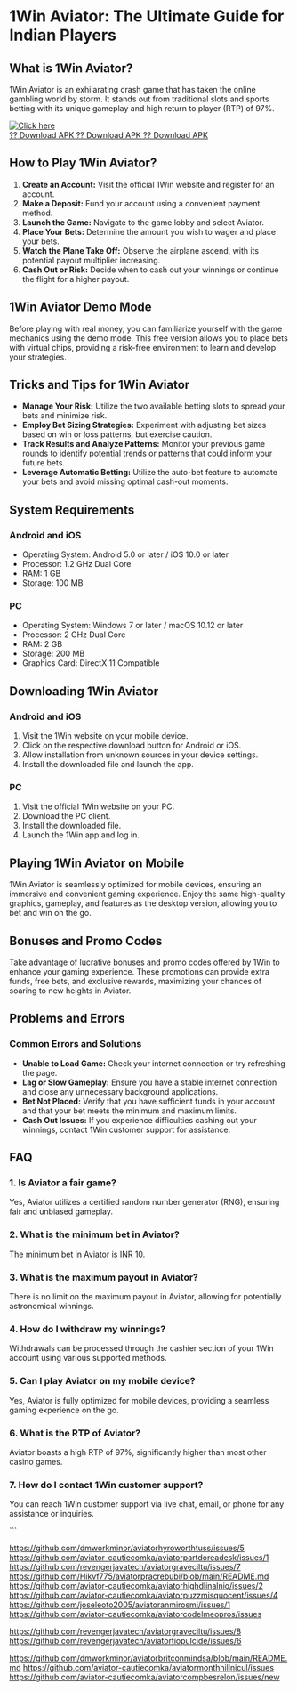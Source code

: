 # 1Win Aviator: The Ultimate Guide for Indian Players

## What is 1Win Aviator?

1Win Aviator is an exhilarating crash game that has taken the online
gambling world by storm. It stands out from traditional slots and sports
betting with its unique gameplay and high return to player (RTP) of 97%.

[![Click
here](https://readscoops.com/wp-content/uploads/2023/03/Readscoop-aviator-1-1.jpg)](https://traff.sbs/deff)\
[?? Download APK ?? Download APK ?? Download
APK](https://traff.sbs/deff)

## How to Play 1Win Aviator?

1.  **Create an Account:** Visit the official 1Win website and register
    for an account.
2.  **Make a Deposit:** Fund your account using a convenient payment
    method.
3.  **Launch the Game:** Navigate to the game lobby and select Aviator.
4.  **Place Your Bets:** Determine the amount you wish to wager and
    place your bets.
5.  **Watch the Plane Take Off:** Observe the airplane ascend, with its
    potential payout multiplier increasing.
6.  **Cash Out or Risk:** Decide when to cash out your winnings or
    continue the flight for a higher payout.

## 1Win Aviator Demo Mode

Before playing with real money, you can familiarize yourself with the
game mechanics using the demo mode. This free version allows you to
place bets with virtual chips, providing a risk-free environment to
learn and develop your strategies.

## Tricks and Tips for 1Win Aviator

-   **Manage Your Risk:** Utilize the two available betting slots to
    spread your bets and minimize risk.
-   **Employ Bet Sizing Strategies:** Experiment with adjusting bet
    sizes based on win or loss patterns, but exercise caution.
-   **Track Results and Analyze Patterns:** Monitor your previous game
    rounds to identify potential trends or patterns that could inform
    your future bets.
-   **Leverage Automatic Betting:** Utilize the auto-bet feature to
    automate your bets and avoid missing optimal cash-out moments.

## System Requirements

### Android and iOS

-   Operating System: Android 5.0 or later / iOS 10.0 or later
-   Processor: 1.2 GHz Dual Core
-   RAM: 1 GB
-   Storage: 100 MB

### PC

-   Operating System: Windows 7 or later / macOS 10.12 or later
-   Processor: 2 GHz Dual Core
-   RAM: 2 GB
-   Storage: 200 MB
-   Graphics Card: DirectX 11 Compatible

## Downloading 1Win Aviator

### Android and iOS

1.  Visit the 1Win website on your mobile device.
2.  Click on the respective download button for Android or iOS.
3.  Allow installation from unknown sources in your device settings.
4.  Install the downloaded file and launch the app.

### PC

1.  Visit the official 1Win website on your PC.
2.  Download the PC client.
3.  Install the downloaded file.
4.  Launch the 1Win app and log in.

## Playing 1Win Aviator on Mobile

1Win Aviator is seamlessly optimized for mobile devices, ensuring an
immersive and convenient gaming experience. Enjoy the same high-quality
graphics, gameplay, and features as the desktop version, allowing you to
bet and win on the go.

## Bonuses and Promo Codes

Take advantage of lucrative bonuses and promo codes offered by 1Win to
enhance your gaming experience. These promotions can provide extra
funds, free bets, and exclusive rewards, maximizing your chances of
soaring to new heights in Aviator.

## Problems and Errors

### Common Errors and Solutions

-   **Unable to Load Game:** Check your internet connection or try
    refreshing the page.
-   **Lag or Slow Gameplay:** Ensure you have a stable internet
    connection and close any unnecessary background applications.
-   **Bet Not Placed:** Verify that you have sufficient funds in your
    account and that your bet meets the minimum and maximum limits.
-   **Cash Out Issues:** If you experience difficulties cashing out your
    winnings, contact 1Win customer support for assistance.

## FAQ

### 1. Is Aviator a fair game?

Yes, Aviator utilizes a certified random number generator (RNG),
ensuring fair and unbiased gameplay.

### 2. What is the minimum bet in Aviator?

The minimum bet in Aviator is INR 10.

### 3. What is the maximum payout in Aviator?

There is no limit on the maximum payout in Aviator, allowing for
potentially astronomical winnings.

### 4. How do I withdraw my winnings?

Withdrawals can be processed through the cashier section of your 1Win
account using various supported methods.

### 5. Can I play Aviator on my mobile device?

Yes, Aviator is fully optimized for mobile devices, providing a seamless
gaming experience on the go.

### 6. What is the RTP of Aviator?

Aviator boasts a high RTP of 97%, significantly higher than most other
casino games.

### 7. How do I contact 1Win customer support?

You can reach 1Win customer support via live chat, email, or phone for
any assistance or inquiries.

\`\`\`

https://github.com/dmworkminor/aviatorhyroworthtuss/issues/5
https://github.com/aviator-cautiecomka/aviatorpartdoreadesk/issues/1
https://github.com/revengerjavatech/aviatorgraveciltu/issues/7
https://github.com/Hikvf775/aviatorpracrebubi/blob/main/README.md
https://github.com/aviator-cautiecomka/aviatorhighdlinalnio/issues/2
https://github.com/aviator-cautiecomka/aviatorpuzzmisquocent/issues/4
https://github.com/joseleoto2005/aviatoranmirosmi/issues/1
https://github.com/aviator-cautiecomka/aviatorcodelmeopros/issues

https://github.com/revengerjavatech/aviatorgraveciltu/issues/8
https://github.com/revengerjavatech/aviatortiopulcide/issues/6

https://github.com/dmworkminor/aviatorbritconmindsa/blob/main/README.md
https://github.com/aviator-cautiecomka/aviatormonthhillnicul/issues
https://github.com/aviator-cautiecomka/aviatorcompbesrelon/issues/new
